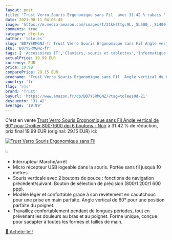 ```yaml
---
layout: post
title: 'Trust Verro Souris Ergonomique sans Fil  avec 31.42 % rabais '
date: 2021-08-11 04:05:45
image: 'https://m.media-amazon.com/images/I/31kk7ttgc9L._SL500_._SL400_.jpg'
comments: true
category: ofertas
author: 'tole.es'
slug: 'B07YSRMGNZ-fr Trust Verro Souris Ergonomique sans Fil Angle vertical de...'
sku: 'B07YSRMGNZ-fr'
tags: [ 'Accessoires IT','Claviers, souris et tablettes','Informatique','Souris','trust', ]
actualPrice: 19.99 EUR
currency: EUR
price: 19.99
comparePrice: 29.15 EUR
prodname: 'Trust Verro Souris Ergonomique sans Fil  Angle vertical de 60°  pour Droitier  800-1600 dpi  6 boutons - Noir'
country: 'fr'
flag: '🇫🇷'
brand: 'Trust'
buyurl: 'https://www.amazon.fr/dp/B07YSRMGNZ/?tag=tolees0d-21'
descuento: '31.42'
average: '19.99'
---
```


C'est en vente [Trust Verro Souris Ergonomique sans Fil  Angle vertical de 60°  pour Droitier  800-1600 dpi  6 boutons - Noir](https://www.amazon.fr/dp/B07YSRMGNZ/?tag=tolees0d-21)  à  31.42 % de réduction, prix final  19.99 EUR (original: 29.15 EUR) ici:

[![Trust Verro Souris Ergonomique sans Fil ](https://m.media-amazon.com/images/I/31kk7ttgc9L._SL500_._SL400_.jpg)](https://www.amazon.fr/dp/B07YSRMGNZ/?tag=tolees0d-21)

ℹ️:

- Interrupteur Marche/arrêt
- Micro récepteur USB logeable dans la souris. Portée sans fil jusquà 10 mètres.
- Souris verticale avec 2 boutons de pouce : fonctions de navigation précédent/suivant. Bouton de sélection de précision (800/1 200/1 600 ppp).
- Modèle léger et confortable grace à son revêtement en caoutchouc pour une prise en main parfaite. Angle vertical de 60° pour une position parfaite du poignet.
- Travaillez confortablement pendant de longues périodes, tout en prévenant les douleurs au bras et au poignet. Forme unique, conçue pour sadapter à toutes les formes et tailles de main.

[🛒 Achète-le!!](https://www.amazon.fr/dp/B07YSRMGNZ/?tag=tolees0d-21)
